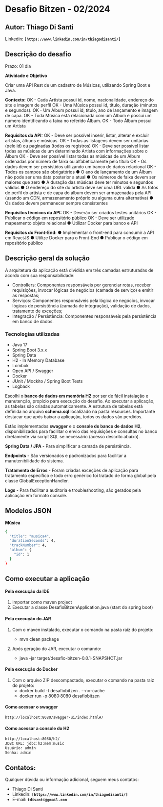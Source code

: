 # Desafio Bitzen - 02/2024
## Autor: Thiago Di Santi 
Linkedin: **`[https://www.linkedin.com/in/thiagodisanti/]`**


## Descrição do desafio
Prazo: 01 dia

**Atividade e Objetivo**

Criar uma API Rest de um cadastro de Músicas, utilizando Spring Boot e Java.

**Contexto:**
OK - Cada Artista possui id, nome, nacionalidade, endereço do site e imagem de perfil
OK - Uma Música possui id, título, duração (minutos e segundos).
OK - Um Álbum possui id, título, ano de lançamento e imagem de capa.
OK - Toda Música está relacionada com um Álbum e possui um número identificando a faixa no referido Álbum.
OK - Todo Álbum possui um Artista

**Requisitos da API:**
OK - Deve ser possível inserir, listar, alterar e excluir artistas, álbuns e músicas.
OK - Todas as listagens devem ser unitárias (pelo id) ou paginadas (todos os registros)
OK - Deve ser possível listar todas as músicas de um determinado Artista com informações sobre o Álbum
OK - Deve ser possível listar todas as músicas de um Álbum ordenadas por número de faixa ou alfabeticamente pelo título
OK - Os dados devem ser persistidos utilizando um banco de dados relacional
OK - Todos os campos são obrigatórios
● O ano de lançamento de um Álbum não pode ser uma data posterior a atual
● Os números de faixa devem ser maiores que zero
● A duração das músicas deve ter minutos e segundos validos
● O endereço do site do artista deve ser uma URL válida
● As fotos de perfil do artista e de capa do álbum devem ser armazenadas pela API (usando um CDN, armazenamento próprio ou alguma outra alternativa)
● Os dados devem permanecer sempre consistentes

**Requisitos técnicos da API:**
OK - Deverão ser criados testes unitários
OK - Publicar o código em repositório público
OK - Deve ser utilizado mapeamento objeto relacional
● Utilizar Docker para banco e API

**Requisitos do Front-End:**
● Implementar o front-end para consumir a API em ReactJS
● Utilize Docker para o Front-End
● Publicar o código em repositório público



## Descrição geral da solução

A arquitetura da aplicação está dividida em três camadas estruturadas de acordo com sua responsabilidade:
  - Controllers: Componentes responsáveis por gerenciar rotas, receber requisições, invocar lógicas de negócios (camada de serviço) e emitir as respostas;
  - Serviços: Componentes responsáveis pela lógica de negócios, invocar lógicas de persistência (camada de integração), validação de dados, tratamento de exceções;
  - Integração / Persistência: Componentes responsáveis pela persistência em banco de dados.


### Tecnologias utilizadas
- Java 17
- Spring Boot 3.x.x
- Spring Data
- H2 - In Memory Database
- Lombok
- Open API / Swagger
- Docker
- JUnit / Mockito / Spring Boot Tests
- Logback


Escolhi o **banco de dados em memória H2** por ser de fácil instalação e manutenção, propício para execução do desafio. Ao executar a aplicação, as tabelas são criadas automaticamente. A estrutura de tabelas está definida no arquivo **schema.sql** localizado na pasta resources. Importante destacar que após baixar a aplicação, todos os dados são perdidos.

Estão implementados **swagger** e o **console do banco de dados H2**, disponibilizados para facilitar o envio das requisições e consultas no banco diretamente via script SQL se necessário (acesso descrito abaixo).

**Spring Data / JPA** - Para simplificar a camada de persistência.

**Endpoints** - São versionados e padronizados para facilitar a manutenibilidade do sistema.

**Tratamento de Erros** - Foram criadas exceções de aplicação para tratamento específico e todo erro genérico foi tratado de forma global pela classe GlobalExceptionHandler.

**Logs** - Para facilitar a auditoria e troubleshooting, são gerados pela aplicação em formato console.


## Modelos JSON

**Música**

```sh
{
  "title": "musica4",
  "durationSeconds": 4,
  "trackNumber": 4,
  "album": {
    "id": 1
  }
}
```


## Como executar a aplicação

#### Pela execução da IDE
1. Importar como maven project
2. Executar a classe DesafioBitzenApplication.java (start do spring boot)


#### Pela execução do JAR
1. Com o maven instalado, executar o comando na pasta raiz do projeto:
	- mvn clean package
	
2. Após geração do JAR, executar o comando:
    - java -jar target/desafio-bitzen-0.0.1-SNAPSHOT.jar

#### Pela execução do Docker
1. Com o arquivo ZIP descompactado, executar o comando na pasta raiz do projeto:
	- docker build -t desafiobitzen . --no-cache
	- docker run -p 8080:8080 desafiobitzen

#### Como acessar o swagger
```sh
http://localhost:8080/swagger-ui/index.html#/
```

#### Como acessar a console do H2
```sh
http://localhost:8080/h2/
JDBC URL: jdbc:h2:mem:music
Usuário: admin
Senha: admin
```


## Contatos:
Qualquer dúvida ou informação adicional, seguem meus contatos:
- Thiago Di Santi 
- Linkedin: **`[https://www.linkedin.com/in/thiagodisanti/]`**
- E-mail: **`tdisanti@gmail.com`**

